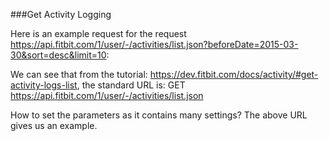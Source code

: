 ###Get Activity Logging

Here is an example request for the request https://api.fitbit.com/1/user/-/activities/list.json?beforeDate=2015-03-30&sort=desc&limit=10:


We can see that from the tutorial: https://dev.fitbit.com/docs/activity/#get-activity-logs-list, the standard URL is: GET https://api.fitbit.com/1/user/-/activities/list.json

How to set the parameters as it contains many settings? The above URL gives us an example.

